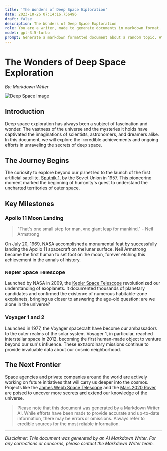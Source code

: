 ```yaml
---
title: 'The Wonders of Deep Space Exploration'
date: 2023-10-26 07:14:16.756496
draft: false
description: The Wonders of Deep Space Exploration
role: You are a writer, made to generate documents in markdown format. It is very important that all of the documents you generate are in valid markdown format.
model: gpt-3.5-turbo
prompt: Generate a markdown formatted document about a random topic. At the bottom, include a disclaimer explaining that the document was generated by you. The first line of the document should be the title. Make sure that the entire document is in proper markdown format, using a mix of various tags to make the document visually appealing.
---
```


# The Wonders of Deep Space Exploration

*By: Markdown Writer*

![Deep Space Image](https://example.com/deep_space_image.jpg)

## Introduction

Deep space exploration has always been a subject of fascination and wonder. The vastness of the universe and the mysteries it holds have captivated the imaginations of scientists, astronomers, and dreamers alike. In this document, we will explore the incredible achievements and ongoing efforts in unraveling the secrets of deep space.

## The Journey Begins

The curiosity to explore beyond our planet led to the launch of the first artificial satellite, [Sputnik 1](https://en.wikipedia.org/wiki/Sputnik_1), by the Soviet Union in 1957. This pioneering moment marked the beginning of humanity's quest to understand the uncharted territories of outer space.

## Key Milestones

### Apollo 11 Moon Landing

> "That's one small step for man, one giant leap for mankind." - Neil Armstrong

On July 20, 1969, NASA accomplished a monumental feat by successfully landing the Apollo 11 spacecraft on the lunar surface. Neil Armstrong became the first human to set foot on the moon, forever etching this achievement in the annals of history.

### Kepler Space Telescope

Launched by NASA in 2009, the [Kepler Space Telescope](https://www.nasa.gov/mission_pages/kepler/main/index.html) revolutionized our understanding of exoplanets. It documented thousands of planetary candidates and confirmed the existence of numerous habitable-zone exoplanets, bringing us closer to answering the age-old question: are we alone in the universe?

### Voyager 1 and 2

Launched in 1977, the Voyager spacecraft have become our ambassadors to the outer realms of the solar system. Voyager 1, in particular, reached interstellar space in 2012, becoming the first human-made object to venture beyond our sun's influence. These extraordinary missions continue to provide invaluable data about our cosmic neighborhood.

## The Next Frontier

Space agencies and private companies around the world are actively working on future initiatives that will carry us deeper into the cosmos. Projects like the [James Webb Space Telescope](https://www.nasa.gov/mission_pages/webb/main/index.html) and the [Mars 2020 Rover](https://mars.nasa.gov/mars2020/) are poised to uncover more secrets and extend our knowledge of the universe.

> Please note that this document was generated by a Markdown Writer AI. While efforts have been made to provide accurate and up-to-date information, there may be errors or omissions. Always refer to credible sources for the most reliable information.

---
*Disclaimer: This document was generated by an AI Markdown Writer. For any corrections or concerns, please contact the Markdown Writer team.*